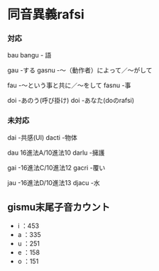 # 同音異義rafsi
### 対応
bau bangu  - 語

gau    -する
gasnu  -～（動作者）によって／～がして

fau  -～という事と共に／～をして
fasnu  -事

doi   -あのう(呼び掛け)
doi   -あなた(doのrafsi)

### 未対応
dai     -共感(UI)
dacti   -物体

dau     16進法A/10進法10
darlu  -擁護

gai    -16進法C/10進法12
gacri  -覆い

jau    -16進法D/10進法13
djacu  -水


## gismu末尾子音カウント
* i ：453
* a ：335
* u ：251
* e ：158
* o ：151
